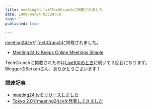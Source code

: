 ```yaml
---
title: meeting24.tvがTechCrunchに掲載されました
date: 2009/04/04 03:24:50
tags: ''
published: true

---
```


<p><a href="http://meeting24.tv">meeting24.tv</a>が<a href="http://www.techcrunch.com">TechCrunch</a>に掲載されました。</p>

<p><ul><li><a href="http://www.techcrunch.com/2009/04/03/meeting24tv-keeps-online-meetings-simple/">Meeting24.tv Keeps Online Meetings Simple</a></li></ul></p>

<p>TechCrunchに掲載されたのは<a href="http://www.techcrunch.com/2008/08/31/utagoe-live-100-unites-video-communication-broadcasting-and-simultaneous-display-of-100-live-streams/">Live100のとき</a>に続いて２回目になります。BloggerのSerkanさん、ありがとうございます！</p>

<h3>関連記事</h3>
<p><ul>
<li><a href="http://blog.katsuma.tv/2008/11/meeting24tv.html">meeting24.tvをリリースしました</a></li>
<li><a href="http://blog.katsuma.tv/2009/03/meeting24tv_at_tokyo20.html">Tokyo 2.0でmeeting24.tvを発表してきました</a></li>
</ul></p>


